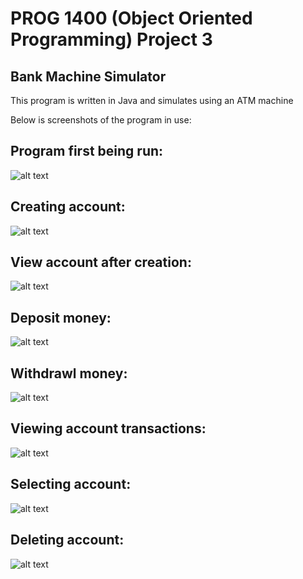 # PROG 1400 (Object Oriented Programming) Project 3
## Bank Machine Simulator

This program is written in Java and simulates using an ATM machine

Below is screenshots of the program in use:

## Program first being run:
![alt text](https://github.com/Trailblazer780/PROG1400-Project-3/blob/main/Images/Example%201.PNG)

## Creating account:
![alt text](https://github.com/Trailblazer780/PROG1400-Project-3/blob/main/Images/Example%202.PNG)

## View account after creation:
![alt text](https://github.com/Trailblazer780/PROG1400-Project-3/blob/main/Images/Example%203.PNG)

## Deposit money:
![alt text](https://github.com/Trailblazer780/PROG1400-Project-3/blob/main/Images/Example%204.PNG)

## Withdrawl money:
![alt text](https://github.com/Trailblazer780/PROG1400-Project-3/blob/main/Images/Example%205.PNG)

## Viewing account transactions:
![alt text](https://github.com/Trailblazer780/PROG1400-Project-3/blob/main/Images/Example%206.PNG)

## Selecting account:
![alt text](https://github.com/Trailblazer780/PROG1400-Project-3/blob/main/Images/Example%207.PNG)

## Deleting account:
![alt text](https://github.com/Trailblazer780/PROG1400-Project-3/blob/main/Images/Example%208.PNG)
